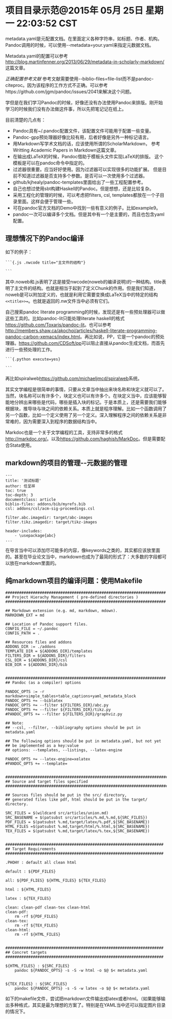项目目录示范@2015年 05月 25日 星期一 22:03:52 CST
======================================================================

metadata.yaml是元配置文档。在里面定义各种字符串，如标题、作者、机构。Pandoc调用的时候，可以使用--metadata=your.yaml来指定元数据文档。

Metadata.yaml的配置可以参考 http://blog.martinfenner.org/2013/06/29/metadata-in-scholarly-markdown/ 这篇文章。

*正确配置参考文献* 参考文献需要使用--biblio-files=file-list而不是pandoc-citeproc。因为该程序的工作方式不正确。可以参考https://github.com/jgm/pandoc/issues/2041来解决这个问题。

学但是在我们学习Pandoc的时候，好像还没有办法使用Pandoc来排版。刚开始学习的时候我们没有办法做这件事，所以先把笔记记在纸上。

目前清楚的几点有：

* Pandoc具有~/.pandoc配置文件，该配置文件可能用于配置一些变量。
* Pandoc-gpp预处理器好像比较有用，后者好像是另外一种标记语言。
* 用Markdown写学术文档的话，应该使用所谓的ScholarMarkdown，
参考Writting Academic Papers in Markdown这篇文章。
* 在输出成LaTeX的时候，Pandoc借助于模板头文件实现LaTeX的排版。
这个模板是可以在pandoc命令中指定的。
* 过滤器很重要。应当好好使用。因为过滤器可以实现很多的功能扩展。
但是目前不知道过滤器是否支持多个参数。是否可以一次使用多个过滤器。
* github/kjhealy/pandoc-templates里面给出了一些工程配置参考。
* 自己也想过使用sbt构建Haskell的Pandoc。但是想想，还是比较复杂。
* 采用工程化的管理的时候，可以考虑把filters, csl, templates都放在一个子目录里面。这样会便于管理一些。
* 可在pandoc官方文档的Demo中找到一些有意义的例子。比如example9。
* pandoc一次可以编译多个文档。但是其中有一个是主要的，而且也包含yaml配置。


## 理想情况下的Pandoc编译

如下的例子：

    ```{.js .nwcode title="主文件的结构"}

    ```

其中.noweb和.js表明了这是接受nwcode(noweb的编译说明)的一种结构。title表明了主文件的结构。也就是相当于起到了定义Chunk的作用。但是我们知道，noweb是可以附加定义的，也就是利用它需要变换成LaTeX当中的特定的结构``<<title>>=``。也就是返回的.nw文件当中必须有它们。

自己搜索pandoc literate programming的时候，发现还是有一些预处理器可以做这些工具的。比如pandoc-lit只能处理literate haskell的格式<https://github.com/Toxaris/pandoc-lit>。也可以参考<http://members.shaw.ca/akochoi/articles/haskell-literate-programming-pandoc-carbon-xemacs/index.html>。再比如说，PP，它是一个pandoc的预处理器。<https://github.com/CDSoft/pp>可以阻止直接从pandoc生成文档，而首先进行一些预处理的工作。

    ```{.python execute=yes}

    ```

再比如spiralweb<https://github.com/michaeljmcd/spiralweb>系统。

其实文学编程是很简单的事情，只要从文章当中抽出来块名称和块定义就可以了。当然，块名称可以有许多个，块定义也可以有许多个。在块定义当中，应该能够智能地分辨出来哪些是代码，哪些是插入块的标记。于是本质上，还是需要我们能够根据块，推导块与块之间的依赖关系。本质上就是程序理解。比如一个函数调用了另一个函数，比如一个定义使用了另一个定义。深入理解程序之间的依赖关系是非常难的，因为需要深入到程序的数据结构当中。

Markdoc也是一个关于文学编程的工具，支持非常多的格式<http://markdoc.org/>。以及<https://github.com/haghish/MarkDoc>。但是需要配合Stata使用。

markdown的项目的管理--元数据的管理
----------------------------------------------------------------------

    ---
    title: '测试标题'
    author: 任呈祥
    toc: true
    toc-depth: 3
    documentclass: article
    biblio-files: addons/bib/myrefs.bib
    csl: addons/csl/acm-sig-proceedings.csl
    
    filter.abc.imagedir: target/abc-images
    filter.tikz.imagedir: target/tikz-images
    
    header-includes:
        - \usepackage{abc}
    ...

在导言当中可以添加尽可能多的内容，像keywords之类的，其实都应该放里面的。甚至在毕业论文当中，markdown也成为了最简的形式了：大多数的字段都可以放在markdown里面的。


纯markdown项目的编译问题：使用Makefile
----------------------------------------------------------------------

```make
######################################################################
## Project Hierachy Management ( pre-defined directories )
######################################################################

## Markdown extension (e.g. md, markdown, mdown).
MARKDOWN_EXT = md

## Location of Pandoc support files.
CONFIG_FILE = ~/.pandoc
CONFIG_PATH = .

## Resources files and addons
ADDONS_DIR := ./addons
TEMPLATE_DIR = ${ADDONS_DIR}/templates
FILTERS_DIR = ${ADDONS_DIR}/filters
CSL_DIR = ${ADDONS_DIR}/csl
BIB_DIR = ${ADDONS_DIR}/bib


######################################################################
## Pandoc (as a compiler) options

PANDOC_OPTS := -r markdown+simple_tables+table_captions+yaml_metadata_block
PANDOC_OPTS += --biblatex
PANDOC_OPTS += --filter ${FILTERS_DIR}/abc.py
PANDOC_OPTS += --filter ${FILTERS_DIR}/tikz.py
#PANDOC_OPTS += --filter ${FILTERS_DIR}/graphviz.py

## Note:
## --csl, --filter, --bibliography options should be put in metadata.yaml

## The following options should be put in metadata.yaml, but not yet 
## be implemented as a key:value
## options: --templates, --listings, --latex-engine

PANDOC_OPTS += --latex-engine=xelatex
#PANDOC_OPTS += --template=


########################################################################
## Source and target files specified
########################################################################

## Sources files should be put in the src/ directory,
## generated files like pdf, html should be put in the target/ directory.

SRC_FILES = $(wildcard src/articles/union.md)
SRC_BASENAME = $(patsubst src/articles/%.md,%.md,${SRC_FILES})
PDF_FILES = $(patsubst %.md,target/latex/%.pdf,${SRC_BASENAME})
HTML_FILES =$(patsubst %.md,target/html/%.html,${SRC_BASENAME})
TEX_FILES = $(patsubst %.md,target/latex/%.tex,${SRC_BASENAME})


#####################################################################
## Target Requirements
#####################################################################

.PHOHY : default all clean html

default : ${PDF_FILES}

all: ${PDF_FLIES} ${HTML_FILES} ${TEX_FILES}

html : ${HTML_FILES}

latex : ${TEX_FILES}

clean: clean-pdf clean-tex clean-html
clean-pdf:
	rm -rf ${PDF_FILES}
clean-tex:
	rm -rf ${TEX_FILES}
clean-html:
	rm -rf ${HTML_FILES}


#####################################################################
## Concret targets
#####################################################################

${HTML_FILES} : ${SRC_FILES}
	pandoc ${PANDOC_OPTS} -s -S -w html -o $@ $< metadata.yaml
	

${TEX_FILES} : ${SRC_FILES}
	pandoc ${PANDOC_OPTS} -s -S -w latex -o $@ $< metadata.yaml
```

如下的makefile文件，尝试把markdown文件输出成latex或者html。（如果能够输出多种格式，其实是最为理想的方案了。特别是在YAML当中还可以指定图片目录的情况下。
